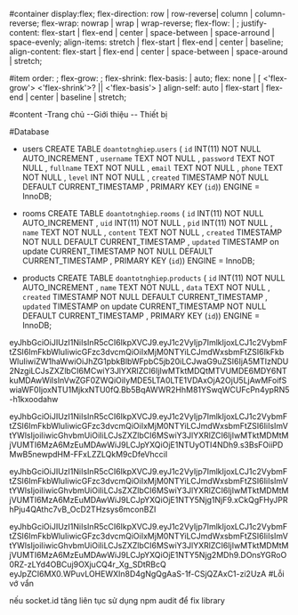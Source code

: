#container
display:flex;
flex-direction: row | row-reverse| column | column-reverse;
flex-wrap: nowrap | wrap | wrap-reverse;
flex-flow: <flex-directrion> | <flex-wrap>;
justify-content: flex-start | flex-end | center | space-between | space-arround | space-evenly;
align-items: stretch | flex-start | flex-end | center | baseline;
align-content: flex-start | flex-end | center | space-between | space-around | stretch;

#item
order: <integer>;
flex-grow: <number>;
flex-shrink: <number>
flex-basis: <length> | auto;
flex: none | [ <'flex-grow'> <'flex-shrink'>? || <'flex-basis'> ]
align-self: auto | flex-start | flex-end | center | baseline | stretch;

#content
-Trang chủ
--Giới thiệu
-- Thiết bị



#Database
- users
CREATE TABLE `doantotnghiep`.`users` ( `id` INT(11) NOT NULL AUTO_INCREMENT , `username` TEXT NOT NULL , `password` TEXT NOT NULL , `fullname` TEXT NOT NULL , `email` TEXT NOT NULL , `phone` TEXT NOT NULL , `level` INT NOT NULL , `created` TIMESTAMP NOT NULL DEFAULT CURRENT_TIMESTAMP , PRIMARY KEY (`id`)) ENGINE = InnoDB;

- rooms
CREATE TABLE `doantotnghiep`.`rooms` ( `id` INT(11) NOT NULL AUTO_INCREMENT , `uid` INT(11) NOT NULL , `pid` INT(11) NOT NULL , `name` TEXT NOT NULL , `content` TEXT NOT NULL , `created` TIMESTAMP NOT NULL DEFAULT CURRENT_TIMESTAMP , `updated` TIMESTAMP on update CURRENT_TIMESTAMP NOT NULL DEFAULT CURRENT_TIMESTAMP , PRIMARY KEY (`id`)) ENGINE = InnoDB;

- products
CREATE TABLE `doantotnghiep`.`products` ( `id` INT(11) NOT NULL AUTO_INCREMENT , `name` TEXT NOT NULL , `data` TEXT NOT NULL , `created` TIMESTAMP NOT NULL DEFAULT CURRENT_TIMESTAMP , `updated` TIMESTAMP on update CURRENT_TIMESTAMP NOT NULL DEFAULT CURRENT_TIMESTAMP , PRIMARY KEY (`id`)) ENGINE = InnoDB;


eyJhbGciOiJIUzI1NiIsInR5cCI6IkpXVCJ9.eyJ1c2VyIjp7ImlkIjoxLCJ1c2VybmFtZSI6ImFkbWluIiwicGFzc3dvcmQiOiIxMjM0NTYiLCJmdWxsbmFtZSI6IkFkbWluIiwiZW1haWwiOiJhZG1pbkBlbWFpbC5jb20iLCJwaG9uZSI6IjA5MTIzNDU2NzgiLCJsZXZlbCI6MCwiY3JlYXRlZCI6IjIwMTktMDQtMTVUMDE6MDY6NTkuMDAwWiIsInVwZGF0ZWQiOiIyMDE5LTA0LTE1VDAxOjA2OjU5LjAwMFoifSwiaWF0IjoxNTU1MjkxNTU0fQ.Bb5BqAWWR2HhM81YSwqWCUFcPn4ypRN5-h1kxoodahw

eyJhbGciOiJIUzI1NiIsInR5cCI6IkpXVCJ9.eyJ1c2VyIjp7ImlkIjoxLCJ1c2VybmFtZSI6ImFkbWluIiwicGFzc3dvcmQiOiIxMjM0NTYiLCJmdWxsbmFtZSI6IiIsImVtYWlsIjoiIiwicGhvbmUiOiIiLCJsZXZlbCI6MSwiY3JlYXRlZCI6IjIwMTktMDMtMjVUMTI6MzA6MzEuMDAwWiJ9LCJpYXQiOjE1NTUyOTI4NDh9.s3BsFOiiPDMwB5newpdHM-FFxLZZLQkM9cDfeVhcciI

eyJhbGciOiJIUzI1NiIsInR5cCI6IkpXVCJ9.eyJ1c2VyIjp7ImlkIjoxLCJ1c2VybmFtZSI6ImFkbWluIiwicGFzc3dvcmQiOiIxMjM0NTYiLCJmdWxsbmFtZSI6IiIsImVtYWlsIjoiIiwicGhvbmUiOiIiLCJsZXZlbCI6MSwiY3JlYXRlZCI6IjIwMTktMDMtMjVUMTI6MzA6MzEuMDAwWiJ9LCJpYXQiOjE1NTY5Njg1NjF9.xCkQgFHyJPRhPju4QAthc7vB_OcD2THzsys6mconBZI

eyJhbGciOiJIUzI1NiIsInR5cCI6IkpXVCJ9.eyJ1c2VyIjp7ImlkIjoxLCJ1c2VybmFtZSI6ImFkbWluIiwicGFzc3dvcmQiOiIxMjM0NTYiLCJmdWxsbmFtZSI6IiIsImVtYWlsIjoiIiwicGhvbmUiOiIiLCJsZXZlbCI6MSwiY3JlYXRlZCI6IjIwMTktMDMtMjVUMTI6MzA6MzEuMDAwWiJ9LCJpYXQiOjE1NTY5Njg2MDh9.DOnsYGRoO0RZ-zLYd4OBCuj9OXjuCQ4r_Xg_SDtRBcQ
eyJpZCI6MX0.WPuvLOHEWXIn8D4gNgQgAaS-1f-CSjQZAxC1-zi2UzA
#Lỗi vớ vẩn

nếu socket.id tăng liên tục sử dụng npm audit để fix library